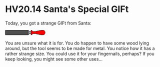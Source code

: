 # HV20.14 Santa's Special GIFt

Today, you got a strange GIFt from Santa:

![Tool](./5625d5bc-ea69-433d-8b5e-5a39f4ce5b7c.gif)

You are unsure what it is for. You do happen to have some wood lying around, but the tool seems to be made for metal. You notice how it has a rather strange size. You could use it for your fingernails, perhaps? If you keep looking, you might see some other uses...
